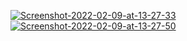 <a href="https://ibb.co/vJrr2tv"><img src="https://i.ibb.co/wKbbDvr/Screenshot-2022-02-09-at-13-27-33.png" alt="Screenshot-2022-02-09-at-13-27-33" border="0"></a>
<a href="https://ibb.co/1XVZZkG"><img src="https://i.ibb.co/94Xnn7H/Screenshot-2022-02-09-at-13-27-50.png" alt="Screenshot-2022-02-09-at-13-27-50" border="0"></a>
